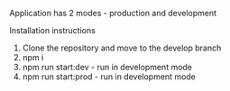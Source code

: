 Application has 2 modes - production and development

Installation instructions
1. Clone the repository and move to the develop branch
2. npm i
3. npm run start:dev - run in development mode
4. npm run start:prod - run in development mode

